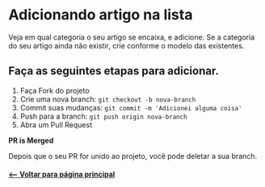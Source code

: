 # Adicionando artigo na lista
Veja em qual categoria o seu artigo se encaixa, e adicione. Se a categoria do seu artigo ainda não existir, crie conforme o modelo das existentes.

## Faça as seguintes etapas para adicionar.

1. Faça Fork do projeto
2. Crie uma nova branch: `git checkout -b nova-branch`
3. Commit suas mudanças: `git commit -m 'Adicionei alguma coisa'`
4. Push para a branch: `git push origin nova-branch`
5. Abra um Pull Request

**PR is Merged**

Depois que o seu PR for unido ao projeto, você pode deletar a sua branch.

#### [<-- Voltar para página principal](README.md)
